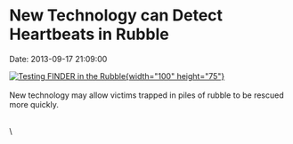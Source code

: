New Technology can Detect Heartbeats in Rubble
==============================================

Date: 2013-09-17 21:09:00

[![Testing FINDER in the
Rubble](http://www.jpl.nasa.gov/images/technology/20130917/finder20130917-th.jpg){width="100"
height="75"}](http://www.jpl.nasa.gov/news/news.cfm?release=2013-281&rn=news.xml&rst=3906)\
\
New technology may allow victims trapped in piles of rubble to be
rescued more quickly.

\
\
